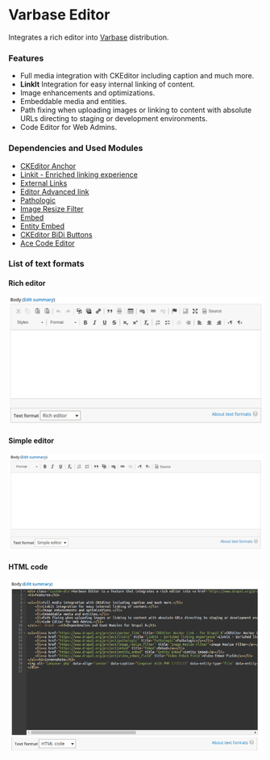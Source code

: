 # Varbase Editor

Integrates a rich editor into [Varbase](https://www.drupal.org/project/varbase) distribution.

### Features

* Full media integration with CKEditor including caption and much more.
* **LinkIt** Integration for easy internal linking of content.
* Image enhancements and optimizations.
* Embeddable media and entities.
* Path fixing when uploading images or linking to content with absolute URLs directing to staging or development environments.
* Code Editor for Web Admins.

### Dependencies and Used Modules

* [CKEditor Anchor](https://www.drupal.org/project/anchor_link)
* [Linkit - Enriched linking experience](https://www.drupal.org/project/linkit)
* [External Links](https://www.drupal.org/project/extlink)
* [Editor Advanced link](https://www.drupal.org/project/editor_advanced_link)
* [Pathologic](https://www.drupal.org/project/pathologic)
* [Image Resize Filter](https://www.drupal.org/project/image_resize_filter)
* [Embed](https://www.drupal.org/project/embed)
* [Entity Embed](https://www.drupal.org/project/entity_embed)
* [CKEditor BiDi Buttons](https://www.drupal.org/project/ckeditor_bidi)
* [Ace Code Editor](https://www.drupal.org/project/ace_editor)

### List of text formats

#### Rich editor

![Rich Editor](../../../.gitbook/assets/varbase-editor--rich-editor.png)

#### Simple editor

![](../../../.gitbook/assets/varbase-editor--sample-editor.png)

#### 

#### HTML code

![](../../../.gitbook/assets/varbase_editor-text-format--code_html.png)



